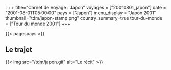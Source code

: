 +++
title="Carnet de Voyage : Japon"
voyages = ["20010801_japon"]
date = "2001-08-01T05:00:00"
pays = ["Japon"]
menu_display = "Japon 2001"
thumbnail="tdm/japon-stamp.png"
country_summary=true
tour-du-monde = ["Tour du monde 2001"]
+++

{{< pagespays >}}
## Le trajet
{{< img src="/tdm/japon.gif" alt="Le récit" >}}